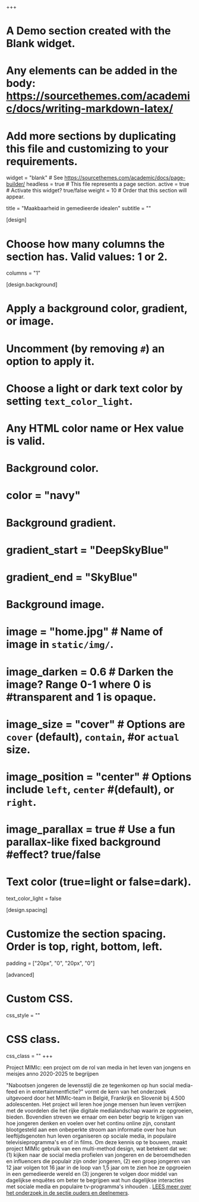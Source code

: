 +++
# A Demo section created with the Blank widget.
# Any elements can be added in the body: https://sourcethemes.com/academic/docs/writing-markdown-latex/
# Add more sections by duplicating this file and customizing to your requirements.

widget = "blank"  # See https://sourcethemes.com/academic/docs/page-builder/
headless = true  # This file represents a page section.
active = true  # Activate this widget? true/false
weight = 10  # Order that this section will appear.

title = "Maakbaarheid in gemedieerde idealen"
subtitle = ""

[design]
  # Choose how many columns the section has. Valid values: 1 or 2.
  columns = "1"

[design.background]
  # Apply a background color, gradient, or image.
  #   Uncomment (by removing `#`) an option to apply it.
  #   Choose a light or dark text color by setting `text_color_light`.
  #   Any HTML color name or Hex value is valid.

  # Background color.
  # color = "navy"
  
  # Background gradient.
  # gradient_start = "DeepSkyBlue"
  # gradient_end = "SkyBlue"
  
  # Background image.
#  image = "home.jpg"  # Name of image in `static/img/`.
#  image_darken = 0.6  # Darken the image? Range 0-1 where 0 is #transparent and 1 is opaque.
#  image_size = "cover"  #  Options are `cover` (default), `contain`, #or `actual` size.
#  image_position = "center"  # Options include `left`, `center` #(default), or `right`.
#  image_parallax = true  # Use a fun parallax-like fixed background #effect? true/false

  # Text color (true=light or false=dark).
  text_color_light = false

[design.spacing]
  # Customize the section spacing. Order is top, right, bottom, left.
  padding = ["20px", "0", "20px", "0"]

[advanced]
 # Custom CSS. 
 css_style = ""
 
 # CSS class.
 css_class = ""
+++

Project MIMIc: een project om de rol van media in het leven van jongens en meisjes anno 2020-2025 te begrijpen

"Nabootsen jongeren de levensstijl die ze tegenkomen op hun social media-feed en in entertainmentfictie?" vormt de kern van het onderzoek uitgevoerd door het MIMIc-team in België, Frankrijk en Slovenië bij 4.500 adolescenten. Het project wil leren hoe jonge mensen hun leven verrijken met de voordelen die het rijke digitale medialandschap waarin ze opgroeien, bieden. Bovendien streven we ernaar om een beter begrip te krijgen van hoe jongeren denken en voelen over het continu online zijn, constant blootgesteld aan een onbeperkte stroom aan informatie over hoe hun leeftijdsgenoten hun leven organiseren op sociale media, in populaire televisieprogramma's en of in films. Om deze kennis op te bouwen, maakt project MIMIc gebruik van een multi-method design, wat betekent dat we: (1) kijken naar de social media profielen van jongeren en de beroemdheden en influencers die populair zijn onder jongeren, (2) een groep jongeren van 12 jaar volgen tot 16 jaar in de loop van 1,5 jaar om te zien hoe ze opgroeien in een gemedieerde wereld en (3) jongeren te volgen door middel van dagelijkse enquêtes om beter te begrijpen wat hun dagelijkse interacties met sociale media en populaire tv-programma's inhouden . [LEES meer over het onderzoek in de sectie ouders en deelnemers](http://www.projectmimic.eu/nl/parents/).